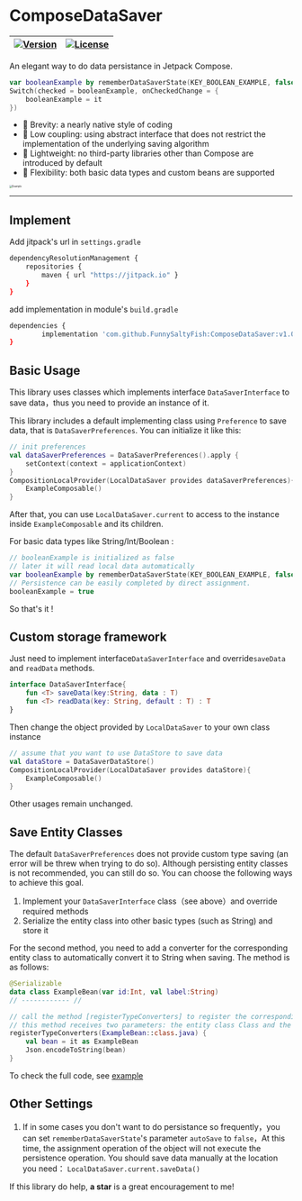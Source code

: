 # ComposeDataSaver

| [![Version](https://jitpack.io/v/FunnySaltyFish/ComposeDataSaver.svg)](https://jitpack.io/#FunnySaltyFish/CMaterialColors) | [![License](https://img.shields.io/badge/License-Apache%202.0-blue.svg)](http://www.apache.org/licenses/LICENSE-2.0) |
| ------------------------------------------------------------ | ------------------------------------------------------------ |

An elegant way to do data persistance in Jetpack Compose.

```kotlin
var booleanExample by rememberDataSaverState(KEY_BOOLEAN_EXAMPLE, false)
Switch(checked = booleanExample, onCheckedChange = {
	booleanExample = it
})
```



- :tada: Brevity: a nearly native style of coding
- :tada: Low coupling: using abstract interface that does not restrict the implementation of the underlying saving algorithm
- :tada: Lightweight: no third-party libraries other than Compose are introduced by default
- :tada: Flexibility: both basic data types and custom beans are supported



<img src="https://gitee.com/funnysaltyfish/blog-drawing-bed/raw/master/img/202201251711405.png" alt="Example" style="zoom:30%;" />



---

## Implement

Add jitpack's url in `settings.gradle`

```bash
dependencyResolutionManagement {
    repositories {
        maven { url "https://jitpack.io" }
    }
}
```

add implementation in module's `build.gradle`

```bash
dependencies {
        implementation 'com.github.FunnySaltyFish:ComposeDataSaver:v1.0.0'
}
```





## Basic Usage

This library uses classes which implements interface `DataSaverInterface` to save data，thus you need to provide an instance of it.

This library includes a default implementing class using `Preference` to save data, that is `DataSaverPreferences`. You can initialize it like this:

```kotlin
// init preferences
val dataSaverPreferences = DataSaverPreferences().apply {
	setContext(context = applicationContext)
}
CompositionLocalProvider(LocalDataSaver provides dataSaverPreferences){
	ExampleComposable()
}
```

After that, you can use `LocalDataSaver.current` to access to the instance inside  `ExampleComposable` and its children.

For basic data types like String/Int/Boolean :

```kotlin
// booleanExample is initialized as false
// later it will read local data automatically
var booleanExample by rememberDataSaverState(KEY_BOOLEAN_EXAMPLE, false)
// Persistence can be easily completed by direct assignment.
booleanExample = true
```

So that's it !



## Custom storage framework

Just need to implement interface`DataSaverInterface` and override`saveData` and `readData` methods.

```kotlin
interface DataSaverInterface{
    fun <T> saveData(key:String, data : T)
    fun <T> readData(key: String, default : T) : T
}
```

Then change the object provided by `LocalDataSaver` to your own class instance

```kotlin
// assume that you want to use DataStore to save data
val dataStore = DataSaverDataStore()
CompositionLocalProvider(LocalDataSaver provides dataStore){
	ExampleComposable()
}
```

Other usages remain unchanged.



## Save Entity Classes

The default `DataSaverPreferences` does not provide custom type saving (an error will be threw  when trying to do so). Although persisting entity classes is not recommended, you can still do so. You can choose the following ways to achieve this goal.

1. Implement your `DataSaverInterface` class（see above）and override required methods
2. Serialize the entity class into other basic types (such as String) and store it

For the second method, you need to add a converter for the corresponding entity class to automatically convert it to String when saving. The method is as follows:

```kotlin
@Serializable
data class ExampleBean(var id:Int, val label:String)
// ------------ //

// call the method [registerTypeConverters] to register the corresponding conversion method during initialization. 
// this method receives two parameters: the entity class Class and the corresponding conversion method (Lambda expression)
registerTypeConverters(ExampleBean::class.java) {
    val bean = it as ExampleBean
    Json.encodeToString(bean)
}
```

To check the full code, see [example](/app/src/main/java/com/funny/composedatasaver/ExampleActivity.kt)



## Other Settings

1. If in some cases you don't want to do persistance so frequently，you can set `rememberDataSaverState`'s parameter `autoSave` to `false`，At this time, the assignment operation of the object will not execute the persistence operation. You should save data manually at the location you need：
`LocalDataSaver.current.saveData()`



If this library do help, **a star** is a great encouragement to me!

